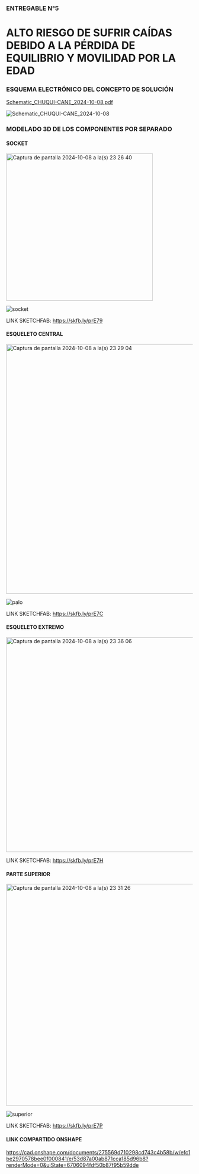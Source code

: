 ### ENTREGABLE N°5
# ALTO RIESGO DE SUFRIR CAÍDAS DEBIDO A LA PÉRDIDA DE EQUILIBRIO Y MOVILIDAD POR LA EDAD

### ESQUEMA ELECTRÓNICO DEL CONCEPTO DE SOLUCIÓN 
[Schematic_CHUQUI-CANE_2024-10-08.pdf](https://github.com/user-attachments/files/17302143/Schematic_CHUQUI-CANE_2024-10-08.pdf)

![Schematic_CHUQUI-CANE_2024-10-08](https://github.com/user-attachments/assets/6ca41888-8242-424e-b8f8-7cb8bd6e5ab7)


### MODELADO 3D DE LOS COMPONENTES POR SEPARADO
#### SOCKET
<img width="396" alt="Captura de pantalla 2024-10-08 a la(s) 23 26 40" src="https://github.com/user-attachments/assets/3ae0cec1-45b0-44b1-9392-d4d44b1366f0">  

![socket](https://github.com/user-attachments/assets/6041f87d-c722-4f9b-a5b0-942779e95e3d)


LINK SKETCHFAB: https://skfb.ly/prE79

#### ESQUELETO CENTRAL
<img width="672" alt="Captura de pantalla 2024-10-08 a la(s) 23 29 04" src="https://github.com/user-attachments/assets/e18499c3-7d9b-40ec-9c96-c7b3ed68c43b">

![palo](https://github.com/user-attachments/assets/43aedaff-c2de-4454-aeab-f6c06cb0b4cf)


LINK SKETCHFAB: https://skfb.ly/prE7C

#### ESQUELETO EXTREMO
<img width="578" alt="Captura de pantalla 2024-10-08 a la(s) 23 36 06" src="https://github.com/user-attachments/assets/f22f2f50-166d-4806-8ced-521253fba50a">


LINK SKETCHFAB: https://skfb.ly/prE7H

#### PARTE SUPERIOR
<img width="597" alt="Captura de pantalla 2024-10-08 a la(s) 23 31 26" src="https://github.com/user-attachments/assets/a31a56df-25a4-45ec-9c02-f88b767c9dc3">

![superior](https://github.com/user-attachments/assets/8d624c7a-a2d0-4d9f-a738-da84ed24bbc7)


LINK SKETCHFAB: https://skfb.ly/prE7P

#### LINK COMPARTIDO ONSHAPE


https://cad.onshape.com/documents/275569d710298cd743c4b58b/w/efc1be2970578bee0f000841/e/53d87a00ab871cca185d96b8?renderMode=0&uiState=6706094fdf50b87f95b59dde
